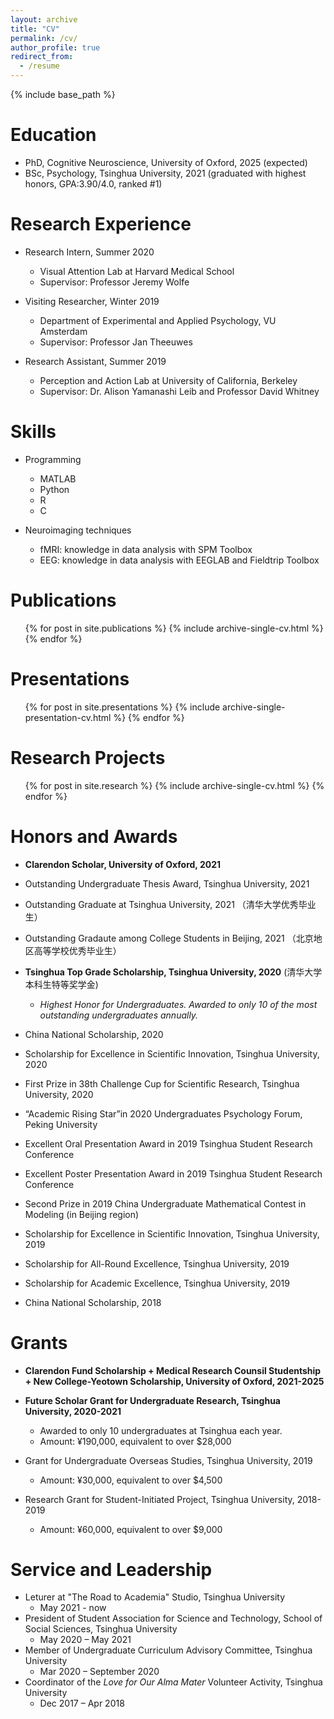 ```yaml
---
layout: archive
title: "CV"
permalink: /cv/
author_profile: true
redirect_from:
  - /resume
---
```

{% include base_path %}

Education
=========

* PhD, Cognitive Neuroscience, University of Oxford, 2025 (expected)
* BSc, Psychology, Tsinghua University, 2021 (graduated with highest honors, GPA:3.90/4.0, ranked #1)

Research Experience
===================

* Research Intern, Summer 2020

  * Visual Attention Lab at Harvard Medical School
  * Supervisor: Professor Jeremy Wolfe
* Visiting Researcher, Winter 2019

  * Department of Experimental and Applied Psychology, VU Amsterdam
  * Supervisor: Professor Jan Theeuwes
* Research Assistant, Summer 2019

  * Perception and Action Lab at University of California, Berkeley
  * Supervisor: Dr. Alison Yamanashi Leib and Professor David Whitney

Skills
======

* Programming

  * MATLAB
  * Python
  * R
  * C
* Neuroimaging techniques

  * fMRI: knowledge in data analysis with SPM Toolbox
  * EEG: knowledge in data analysis with EEGLAB and Fieldtrip Toolbox

Publications
============

<ul>{% for post in site.publications %}
    {% include archive-single-cv.html %}
  {% endfor %}</ul>

Presentations
=============

<ul>{% for post in site.presentations %}
    {% include archive-single-presentation-cv.html %}
  {% endfor %}</ul>

Research Projects
=================

<ul>{% for post in site.research %}
    {% include archive-single-cv.html %}
  {% endfor %}</ul>

Honors and Awards
=================

- **Clarendon Scholar, University of Oxford, 2021**
- Outstanding Undergraduate Thesis Award, Tsinghua University, 2021
- Outstanding Graduate at Tsinghua University, 2021 （清华大学优秀毕业生）
- Outstanding Gradaute among College Students in Beijing, 2021 （北京地区高等学校优秀毕业生）
- **Tsinghua Top Grade Scholarship, Tsinghua University, 2020** (清华大学本科生特等奖学金)

  - *Highest Honor for Undergraduates. Awarded to only 10 of the most outstanding undergraduates annually.*
- China National Scholarship, 2020
- Scholarship for Excellence in Scientific Innovation, Tsinghua University, 2020
- First Prize in 38th Challenge Cup for Scientific Research, Tsinghua University, 2020
- “Academic Rising Star”in 2020 Undergraduates Psychology Forum, Peking University
- Excellent Oral Presentation Award in 2019 Tsinghua Student Research Conference
- Excellent Poster Presentation Award in 2019 Tsinghua Student Research Conference
- Second Prize in 2019 China Undergraduate Mathematical Contest in
  Modeling (in Beijing region)
- Scholarship for Excellence in Scientific Innovation,  Tsinghua University, 2019
- Scholarship for All-Round Excellence,  Tsinghua University, 2019
- Scholarship for Academic Excellence,  Tsinghua University, 2019
- China National Scholarship, 2018

Grants
======

* **Clarendon Fund Scholarship + Medical Research Counsil Studentship + New College-Yeotown Scholarship, University of Oxford, 2021-2025**
* **Future Scholar Grant for Undergraduate Research, Tsinghua University, 2020-2021**

  * Awarded to only 10 undergraduates at Tsinghua each year.
  * Amount: ¥190,000, equivalent to over $28,000
* Grant for Undergraduate Overseas Studies, Tsinghua University, 2019

  * Amount: ¥30,000, equivalent to over $4,500
* Research Grant for Student-Initiated Project, Tsinghua University, 2018-2019

  * Amount: ¥60,000, equivalent to over $9,000

Service and Leadership
======================

* Leturer at "The Road to Academia" Studio, Tsinghua University
  * May 2021 - now
* President of Student Association for Science and Technology, School of Social Sciences, Tsinghua University
  * May 2020 – May 2021
* Member of Undergraduate Curriculum Advisory Committee, Tsinghua University
  * Mar 2020 – September 2020
* Coordinator of the _Love for Our Alma Mater_ Volunteer Activity, Tsinghua University
  * Dec 2017 – Apr 2018
